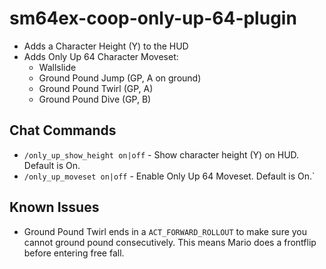 # sm64ex-coop-only-up-64-plugin

* Adds a Character Height (Y) to the HUD
* Adds Only Up 64 Character Moveset:
  * Wallslide
  * Ground Pound Jump (GP, A on ground)
  * Ground Pound Twirl (GP, A)
  * Ground Pound Dive (GP, B)

## Chat Commands

* `/only_up_show_height on|off` - Show character height (Y) on HUD. Default is On.
* `/only_up_moveset on|off` - Enable Only Up 64 Moveset. Default is On.`

## Known Issues

* Ground Pound Twirl ends in a `ACT_FORWARD_ROLLOUT` to make sure you cannot ground pound consecutively. This means Mario
  does a frontflip before entering free fall.
